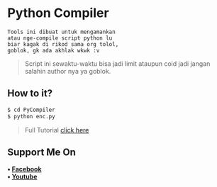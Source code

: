 # Python Compiler
```
Tools ini dibuat untuk mengamankan
atau nge-compile script python lu
biar kagak di rikod sama org tolol,
goblok, gk ada akhlak wkwk :v
```
> Script ini sewaktu-waktu bisa jadi limit ataupun coid jadi jangan salahin author nya ya goblok.
## How to it?
```python
$ cd PyCompiler
$ python enc.py
```
> Full Tutorial [click here]()
## Support Me On
<b>• [Facebook](https://m.facebook.com/dhasilva.junior.3)</b>
<br>
<b>• [Youtube](https://www.youtube.com/channel/UCLRXFyMN0L8yH9F-xxOd7Og)</b>
</br>
